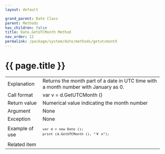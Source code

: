 ```yaml
---
layout: default

grand_parent: Date Class
parent: Methods
has_children: false
title: Date.GetUTCMonth Method
nav_order: 12
permalink: /package/system/date/methods/getutcmonth
---
```

# {{ page.title }}


<table>
  <tr>
    <td>Explanation</td>
    <td colspan="2">Returns the month part of a date in UTC time with a month number with January as 0.</td>
  </tr>
  <tr>
    <td>Call format</td>
    <td colspan="2">var v = d.GetUTCMonth ()</td>
  </tr>
  <tr>
    <td>Return value</td>
    <td colspan="2">Numerical value indicating the month number</td>
  </tr>  
  <tr>
    <td>Argument</td>
    <td colspan="2">None</td>
  </tr>
  <tr>
    <td>Exception</td>
    <td colspan="2">None</td>
  </tr>
  <tr>
    <td>Example of use</td>
    <td colspan="2"><code><pre>var d = new Date ();
print (d.GetUTCMonth (), "￥ n");</pre></code></td>
  </tr>
  <tr>
    <td>Related item</td>
    <td colspan="2"></td>
  </tr>
</table>


